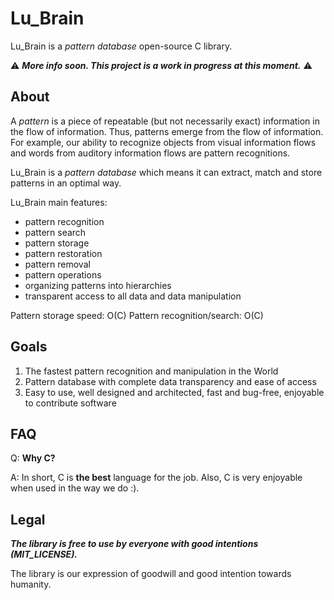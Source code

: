 # Lu_Brain 

Lu_Brain is a _pattern database_ open-source C library.

⚠ ___More info soon. This project is a work in progress at this moment.___ ⚠

## About

A _pattern_ is a piece of repeatable (but not necessarily exact) information in the flow of information. Thus, patterns emerge from the flow of information. For example, our ability to recognize objects from visual information flows and words from auditory information flows are pattern recognitions.

Lu_Brain is a _pattern database_ which means it can extract, match and store patterns in an optimal way. 

Lu_Brain main features:

- pattern recognition
- pattern search
- pattern storage
- pattern restoration
- pattern removal 
- pattern operations
- organizing patterns into hierarchies
- transparent access to all data and data manipulation

Pattern storage speed: O(C)
Pattern recognition/search: O(C)

## Goals  

1. The fastest pattern recognition and manipulation in the World
2. Pattern database with complete data transparency and ease of access
3. Easy to use, well designed and architected, fast and bug-free, enjoyable to contribute software

## FAQ

Q: **Why C?**

A: In short, C is **the best** language for the job. Also, C is very enjoyable when used in the way we do :).

## Legal

___The library is free to use by everyone with good intentions (MIT_LICENSE).___

The library is our expression of goodwill and good intention towards humanity.

